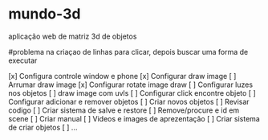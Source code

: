 # mundo-3d
aplicação web de matriz 3d de objetos



#problema na criaçao de linhas para clicar, depois buscar uma forma de executar

  [x] Configura controle window e phone
  [x] Configurar draw image
  [ ] Arrumar draw image
  [x] Configurar rotate image draw
  [ ] Configurar luzes nos objetos
  [ ] draw image com uvls
  [ ] Configurar click encontre objeto
  [ ] Configurar adicionar e remover objetos
  [ ] Criar novos objetos
  [ ] Revisar codigo
  [ ] Criar sistema de salve e restore
  [ ] Remove/procure e id em scene
  [ ] Criar manual 
  [ ] Videos e images de aprezentação
  [ ] Criar sistema de criar objetos
  [ ] ...
